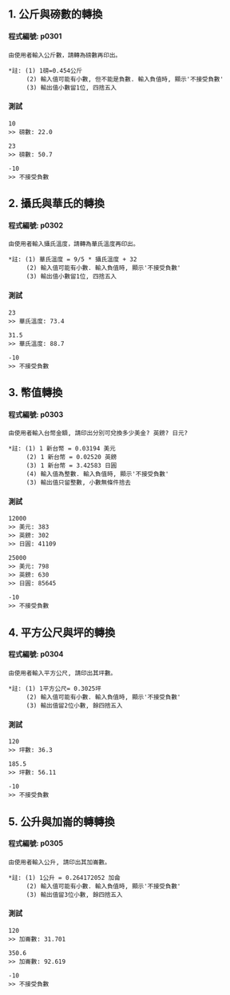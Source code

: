 
## 1. 公斤與磅數的轉換

#### 程式編號: p0301 <p/>
```
由使用者輸入公斤數，請轉為磅數再印出。

*註: (1) 1磅=0.454公斤
     (2) 輸入值可能有小數, 但不能是負數. 輸入負值時, 顯示'不接受負數'
     (3) 輸出值小數留1位, 四捨五入
```

#### 測試
```
10
>> 磅數: 22.0

23
>> 磅數: 50.7

-10
>> 不接受負數
```

## 2. 攝氏與華氏的轉換

#### 程式編號: p0302 <p/>
```
由使用者輸入攝氏溫度，請轉為華氏溫度再印出。

*註: (1) 華氏溫度 = 9/5 * 攝氏溫度 + 32
     (2) 輸入值可能有小數. 輸入負值時, 顯示'不接受負數'
     (3) 輸出值小數留1位, 四捨五入
```

#### 測試
```
23
>> 華氏溫度: 73.4

31.5
>> 華氏溫度: 88.7

-10
>> 不接受負數
```



## 3. 幣值轉換

#### 程式編號: p0303 <p/>
```
由使用者輸入台幣金額, 請印出分別可兌換多少美金? 英鎊? 日元?

*註: (1) 1 新台幣 = 0.03194 美元
     (2) 1 新台幣 = 0.02520 英鎊
     (3) 1 新台幣 = 3.42583 日圓
     (4) 輸入值為整數. 輸入負值時, 顯示'不接受負數'
     (3) 輸出值只留整數, 小數無條件捨去
```

#### 測試
```
12000
>> 美元: 383
>> 英鎊: 302
>> 日圓: 41109

25000
>> 美元: 798
>> 英鎊: 630
>> 日圓: 85645

-10
>> 不接受負數
```


## 4. 平方公尺與坪的轉換

#### 程式編號: p0304 <p/>
```
由使用者輸入平方公尺, 請印出其坪數。

*註: (1) 1平方公尺= 0.3025坪
     (2) 輸入值可能有小數. 輸入負值時, 顯示'不接受負數'
     (3) 輸出值留2位小數, 餘四捨五入
```

#### 測試
```
120
>> 坪數: 36.3

185.5
>> 坪數: 56.11

-10
>> 不接受負數
```

## 5. 公升與加崙的轉轉換

#### 程式編號: p0305 <p/>
```
由使用者輸入公升, 請印出其加崙數。

*註: (1) 1公升 = 0.264172052 加侖
     (2) 輸入值可能有小數. 輸入負值時, 顯示'不接受負數'
     (3) 輸出值留3位小數, 餘四捨五入
```

#### 測試
```
120
>> 加崙數: 31.701

350.6
>> 加崙數: 92.619

-10
>> 不接受負數
```
